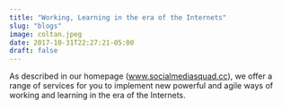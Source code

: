 ```yaml
---
title: "Working, Learning in the era of the Internets"
slug: "blogs"
image: coltan.jpeg
date: 2017-10-31T22:27:21-05:00
draft: false
---
```


As described in our homepage (www.socialmediasquad.cc), we offer a range of services for you to implement new powerful and agile ways of working and learning in the era of the Internets.
